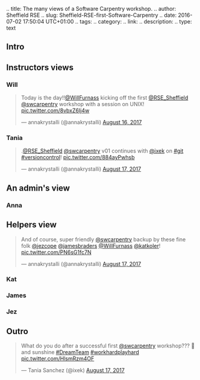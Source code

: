 .. title: The many views of a Software Carpentry workshop. 
.. author: Sheffield RSE
.. slug: Sheffield-RSE-first-Software-Carpentry
.. date: 2016-07-02 17:50:04 UTC+01:00
.. tags: 
.. category: 
.. link: 
.. description: 
.. type: text

## Intro


## Instructors views

### Will

<blockquote class="twitter-tweet" data-lang="en"><p lang="en" dir="ltr">Today is the day!!<a href="https://twitter.com/WillFurnass">@WillFurnass</a> kicking off the first <a href="https://twitter.com/RSE_Sheffield">@RSE_Sheffield</a> <a href="https://twitter.com/swcarpentry">@swcarpentry</a> workshop with a session on UNIX! <a href="https://t.co/8vbxZ6Ij4w">pic.twitter.com/8vbxZ6Ij4w</a></p>&mdash; annakrystalli (@annakrystalli) <a href="https://twitter.com/annakrystalli/status/897740554397777921">August 16, 2017</a></blockquote>
<script async src="//platform.twitter.com/widgets.js" charset="utf-8"></script>

### Tania

<blockquote class="twitter-tweet" data-lang="en"><p lang="en" dir="ltr">.<a href="https://twitter.com/RSE_Sheffield">@RSE_Sheffield</a> <a href="https://twitter.com/swcarpentry">@swcarpentry</a> v01 continues with <a href="https://twitter.com/ixek">@ixek</a> on <a href="https://twitter.com/hashtag/git?src=hash">#git</a> <a href="https://twitter.com/hashtag/versioncontrol?src=hash">#versioncontrol</a>! <a href="https://t.co/884ayPwhsb">pic.twitter.com/884ayPwhsb</a></p>&mdash; annakrystalli (@annakrystalli) <a href="https://twitter.com/annakrystalli/status/898109446395752448">August 17, 2017</a></blockquote>
<script async src="//platform.twitter.com/widgets.js" charset="utf-8"></script>



## An admin's view

### Anna

## Helpers view

<blockquote class="twitter-tweet" data-lang="en"><p lang="en" dir="ltr">And of course, super friendly <a href="https://twitter.com/swcarpentry">@swcarpentry</a> backup by these fine folk <a href="https://twitter.com/jezcope">@jezcope</a> <a href="https://twitter.com/jamesbraders">@jamesbraders</a> <a href="https://twitter.com/WillFurnass">@WillFurnass</a> <a href="https://twitter.com/katkoler">@katkoler</a>! <a href="https://t.co/PN6sG1fc7N">pic.twitter.com/PN6sG1fc7N</a></p>&mdash; annakrystalli (@annakrystalli) <a href="https://twitter.com/annakrystalli/status/898113024816533504">August 17, 2017</a></blockquote>
<script async src="//platform.twitter.com/widgets.js" charset="utf-8"></script>

### Kat


### James

### Jez


## Outro

<blockquote class="twitter-tweet" data-lang="en"><p lang="en" dir="ltr">What do you do after a successful first <a href="https://twitter.com/swcarpentry">@swcarpentry</a> workshop??? 🍺 and sunshine <a href="https://twitter.com/hashtag/DreamTeam?src=hash">#DreamTeam</a> <a href="https://twitter.com/hashtag/workhardplayhard?src=hash">#workhardplayhard</a> <a href="https://t.co/HlsmRzm4OF">pic.twitter.com/HlsmRzm4OF</a></p>&mdash; Tania Sanchez (@ixek) <a href="https://twitter.com/ixek/status/898213468964352000">August 17, 2017</a></blockquote>
<script async src="//platform.twitter.com/widgets.js" charset="utf-8"></script>